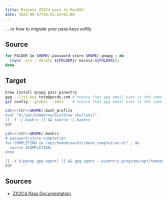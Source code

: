 ```yaml
---
title: Migrate ZX2C4 pass to MacOSX
date: 2023-08-07T19:55:53+01:00
---
```

... or how to migrate your pass keys softly

## Source

```bash
for FOLDER in $HOME/.password-store $HOME/.gnupg ; do
  rsync -arv --delete ${FOLDER}/ macosx:${FOLDER}/;
done
```

## Target

```bash
brew install gnupg pass pinentry
gpg --list-key toto@perdu.com # ensure that gpg email user is the same as git email user
git config --global --edit    # ensure that gpg email user is the same as git email user

cat<<\EOF>>$HOME/.bash_profile
eval "$(/opt/homebrew/bin/brew shellenv)"
[[ -f ~/.bashrc ]] && source ~/.bashrc
EOF

cat<<\EOF>>$HOME/.bashrc
# password-store completion
for COMPLETION in /opt/homebrew/etc/bash_completion.d/* ; do
  source $COMPLETION;
done

[[ -z $(pgrep gpg-agent) ]] && gpg-agent --pinentry-program=/opt/homebrew/bin/pinentry-tty --daemon # for password-store
EOF
```

## Sources

* [ZX2C4 Pass Documentation](https://www.passwordstore.org/)
